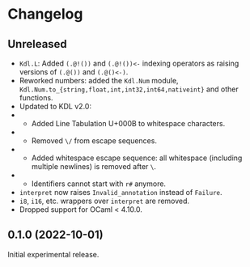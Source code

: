 # Changelog

## Unreleased

- `Kdl.L`: Added `(.@!())` and `(.@!())<-` indexing operators as raising
  versions of `(.@())` and `(.@()<-)`.
- Reworked numbers: added the `Kdl.Num` module,
  `Kdl.Num.to_{string,float,int,int32,int64,nativeint}` and other functions.
- Updated to KDL v2.0:
- - Added Line Tabulation U+000B to whitespace characters.
- - Removed `\/` from escape sequences.
- - Added whitespace escape sequence: all whitespace (including multiple
    newlines) is removed after `\`.
- - Identifiers cannot start with `r#` anymore.
- `interpret` now raises `Invalid_annotation` instead of `Failure`.
- `i8`, `i16`, etc. wrappers over `interpret` are removed.
- Dropped support for OCaml < 4.10.0.

## 0.1.0 (2022-10-01)

Initial experimental release.
